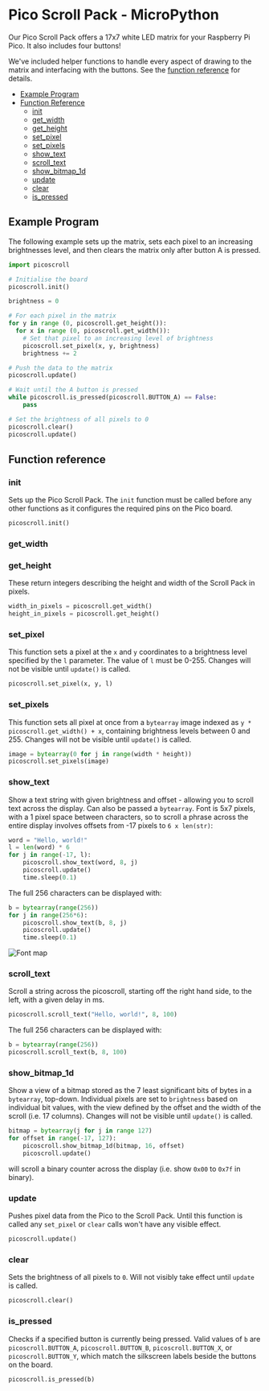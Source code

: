 # Pico Scroll Pack - MicroPython <!-- omit in toc -->

Our Pico Scroll Pack offers a 17x7 white LED matrix for your Raspberry Pi Pico.  It also includes four buttons!

We've included helper functions to handle every aspect of drawing to the matrix and interfacing with the buttons. See the [function reference](#function-reference) for details.

- [Example Program](#example-program)
- [Function Reference](#function-reference)
  - [init](#init)
  - [get_width](#get_width)
  - [get_height](#get_height)
  - [set_pixel](#set_pixel)
  - [set_pixels](#set_pixels)
  - [show_text](#show_text)
  - [scroll_text](#scroll_text)
  - [show_bitmap_1d](#show_bitmap_1d)
  - [update](#update)
  - [clear](#clear)
  - [is_pressed](#is_pressed)

## Example Program

The following example sets up the matrix, sets each pixel to an increasing brightnesses level, and then clears the matrix only after button A is pressed.

```python
import picoscroll

# Initialise the board
picoscroll.init()

brightness = 0

# For each pixel in the matrix
for y in range (0, picoscroll.get_height()):
  for x in range (0, picoscroll.get_width()):
    # Set that pixel to an increasing level of brightness
    picoscroll.set_pixel(x, y, brightness)
    brightness += 2

# Push the data to the matrix
picoscroll.update()

# Wait until the A button is pressed
while picoscroll.is_pressed(picoscroll.BUTTON_A) == False:
    pass

# Set the brightness of all pixels to 0
picoscroll.clear()
picoscroll.update()
```

## Function reference

### init

Sets up the Pico Scroll Pack. The `init` function must be called before any other functions as it configures the required pins on the Pico board.

```python
picoscroll.init()
```

### get_width
### get_height

These return integers describing the height and width of the Scroll Pack in pixels.

```python
width_in_pixels = picoscroll.get_width()
height_in_pixels = picoscroll.get_height()
```

### set_pixel

This function sets a pixel at the `x` and `y` coordinates to a brightness level specified by the `l` parameter.  The value of `l` must be 0-255.  Changes will not be visible until `update()` is called.

```python
picoscroll.set_pixel(x, y, l)
```

### set_pixels

This function sets all pixel at once from a `bytearray` image indexed
as `y * picoscroll.get_width() + x`, containing brightness levels
between 0 and 255. Changes will not be visible until `update()` is called.

```python
image = bytearray(0 for j in range(width * height))
picoscroll.set_pixels(image)
```

### show_text

Show a text string with given brightness and offset - allowing you to
scroll text across the display. Can also be passed a `bytearray`. Font
is 5x7 pixels, with a 1 pixel space between characters, so to scroll a
phrase across the entire display involves offsets from -17 pixels to
`6 x len(str)`:

```python
word = "Hello, world!"
l = len(word) * 6
for j in range(-17, l):
    picoscroll.show_text(word, 8, j)
    picoscroll.update()
    time.sleep(0.1)
```

The full 256 characters can be displayed with:

```python
b = bytearray(range(256))
for j in range(256*6):
    picoscroll.show_text(b, 8, j)
    picoscroll.update()
    time.sleep(0.1)
```

![Font map](./bitmap.png)

### scroll_text

Scroll a string across the picoscroll, starting off the right hand side, to the left, with a given delay in ms.

```python
picoscroll.scroll_text("Hello, world!", 8, 100)
```

The full 256 characters can be displayed with:

```python
b = bytearray(range(256))
picoscroll.scroll_text(b, 8, 100)
```

### show_bitmap_1d

Show a view of a bitmap stored as the 7 least significant bits of
bytes in a `bytearray`, top-down. Individual pixels are set to
`brightness` based on individual bit values, with the view defined by
the offset and the width of the scroll (i.e. 17 columns). Changes will
not be visible until `update()` is called.

```python
bitmap = bytearray(j for j in range 127)
for offset in range(-17, 127):
    picoscroll.show_bitmap_1d(bitmap, 16, offset)
    picoscroll.update()
```

will scroll a binary counter across the display (i.e. show `0x00` to
`0x7f` in binary).

### update

Pushes pixel data from the Pico to the Scroll Pack.  Until this function is called any `set_pixel` or `clear` calls won't have any visible effect.

```python
picoscroll.update()
```

### clear

Sets the brightness of all pixels to `0`.  Will not visibly take effect until `update` is called.

```python
picoscroll.clear()
```

### is_pressed

Checks if a specified button is currently being pressed.  Valid values of `b` are `picoscroll.BUTTON_A`, `picoscroll.BUTTON_B`, `picoscroll.BUTTON_X`, or `picoscroll.BUTTON_Y`, which match the silkscreen labels beside the buttons on the board.

```python
picoscroll.is_pressed(b)
```
